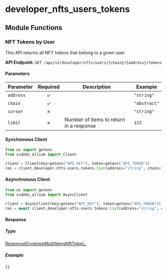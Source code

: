 # developer_nfts_users_tokens

## Module Functions
### NFT Tokens by User <a name="list"></a>

This API returns all NFT tokens that belong to a given user.

**API Endpoint**: `GET /api/v1/developer/nfts/users/{chain}/{address}/tokens`

#### Parameters

| Parameter | Required | Description | Example |
|-----------|:--------:|-------------|--------|
| `address` | ✓ |  | `"string"` |
| `chain` | ✓ |  | `"abstract"` |
| `cursor` | ✗ |  | `"string"` |
| `limit` | ✗ | Number of items to return in a response | `123` |

#### Synchronous Client

```python
from os import getenv
from sideko_allium import Client

client = Client(key=getenv("API_KEY"), token=getenv("API_TOKEN"))
res = client.developer.nfts.users.tokens.list(address="string", chain="abstract")

```

#### Asynchronous Client

```python
from os import getenv
from sideko_allium import AsyncClient

client = AsyncClient(key=getenv("API_KEY"), token=getenv("API_TOKEN"))
res = await client.developer.nfts.users.tokens.list(address="string", chain="abstract")

```

#### Response

##### Type
[ResponseEnvelopeMultiItemsNftToken_](/sideko_allium/types/models/response_envelope_multi_items_nft_token_.py)

##### Example
`{}`
<!-- CUSTOM DOCS START -->

<!-- CUSTOM DOCS END -->


